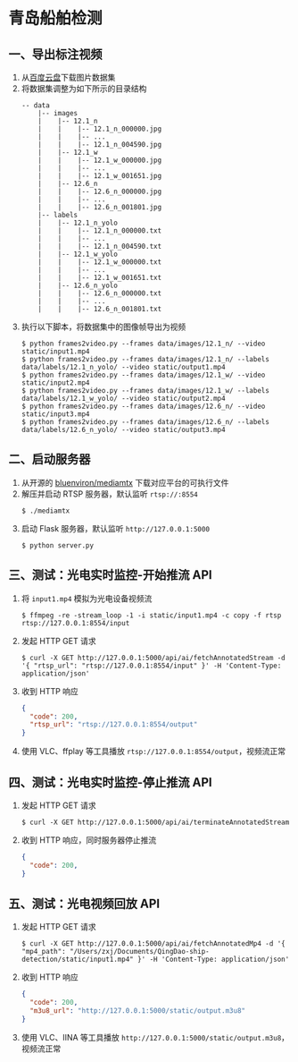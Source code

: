 # 青岛船舶检测

## 一、导出标注视频

1. 从[百度云盘](https://pan.baidu.com/s/1ydiEr7jeWDdf8_r1tYIL5w?pwd=1234)下载图片数据集
2. 将数据集调整为如下所示的目录结构
    ```
    -- data
        |-- images
        |    |-- 12.1_n
        |    |    |-- 12.1_n_000000.jpg
        |    |    |-- ...
        |    |    |-- 12.1_n_004590.jpg
        |    |-- 12.1_w
        |    |    |-- 12.1_w_000000.jpg
        |    |    |-- ...
        |    |    |-- 12.1_w_001651.jpg
        |    |-- 12.6_n
        |    |    |-- 12.6_n_000000.jpg
        |    |    |-- ...
        |    |    |-- 12.6_n_001801.jpg
        |-- labels
        |    |-- 12.1_n_yolo
        |    |    |-- 12.1_n_000000.txt
        |    |    |-- ...
        |    |    |-- 12.1_n_004590.txt
        |    |-- 12.1_w_yolo
        |    |    |-- 12.1_w_000000.txt
        |    |    |-- ...
        |    |    |-- 12.1_w_001651.txt
        |    |-- 12.6_n_yolo
        |    |    |-- 12.6_n_000000.txt
        |    |    |-- ...
        |    |    |-- 12.6_n_001801.txt
    ```
3. 执行以下脚本，将数据集中的图像帧导出为视频
    ```shell
    $ python frames2video.py --frames data/images/12.1_n/ --video static/input1.mp4
    $ python frames2video.py --frames data/images/12.1_n/ --labels data/labels/12.1_n_yolo/ --video static/output1.mp4
    $ python frames2video.py --frames data/images/12.1_w/ --video static/input2.mp4
    $ python frames2video.py --frames data/images/12.1_w/ --labels data/labels/12.1_w_yolo/ --video static/output2.mp4
    $ python frames2video.py --frames data/images/12.6_n/ --video static/input3.mp4
    $ python frames2video.py --frames data/images/12.6_n/ --labels data/labels/12.6_n_yolo/ --video static/output3.mp4
    ```

## 二、启动服务器

1. 从开源的 [bluenviron/mediamtx](https://github.com/bluenviron/mediamtx/releases) 下载对应平台的可执行文件
2. 解压并启动 RTSP 服务器，默认监听 `rtsp://:8554`
    ```shell
    $ ./mediamtx
    ```
3. 启动 Flask 服务器，默认监听 `http://127.0.0.1:5000`
    ```shell
    $ python server.py
    ```

## 三、测试：光电实时监控-开始推流 API

1. 将 `input1.mp4` 模拟为光电设备视频流
    ```shell
    $ ffmpeg -re -stream_loop -1 -i static/input1.mp4 -c copy -f rtsp rtsp://127.0.0.1:8554/input
    ```
2. 发起 HTTP GET 请求
    ```shell
    $ curl -X GET http://127.0.0.1:5000/api/ai/fetchAnnotatedStream -d '{ "rtsp_url": "rtsp://127.0.0.1:8554/input" }' -H 'Content-Type: application/json'
    ```
3. 收到 HTTP 响应
    ```json
    {
      "code": 200,
      "rtsp_url": "rtsp://127.0.0.1:8554/output"
    }
    ```
4. 使用 VLC、ffplay 等工具播放 `rtsp://127.0.0.1:8554/output`，视频流正常

## 四、测试：光电实时监控-停止推流 API

1. 发起 HTTP GET 请求
    ```shell
    $ curl -X GET http://127.0.0.1:5000/api/ai/terminateAnnotatedStream
    ```
2. 收到 HTTP 响应，同时服务器停止推流
    ```json
    {
      "code": 200,
    }
    ```

## 五、测试：光电视频回放 API

1. 发起 HTTP GET 请求
    ```shell
    $ curl -X GET http://127.0.0.1:5000/api/ai/fetchAnnotatedMp4 -d '{ "mp4_path": "/Users/zxj/Documents/QingDao-ship-detection/static/input1.mp4" }' -H 'Content-Type: application/json'
    ```
2. 收到 HTTP 响应
    ```json
    {
      "code": 200,
      "m3u8_url": "http://127.0.0.1:5000/static/output.m3u8"
    }
    ```
3. 使用 VLC、IINA 等工具播放 `http://127.0.0.1:5000/static/output.m3u8`，视频流正常